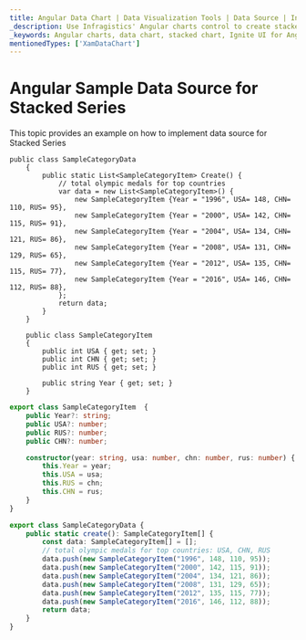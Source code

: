 ```yaml
---
title: Angular Data Chart | Data Visualization Tools | Data Source | Infragistics
_description: Use Infragistics' Angular charts control to create stacked charts such as stacked bar, stacked area and more. Learn about our Ignite UI for Angular graph types!
_keywords: Angular charts, data chart, stacked chart, Ignite UI for Angular, Infragistics, data source
mentionedTypes: ['XamDataChart']
---
```


# Angular Sample Data Source for Stacked Series

This topic provides an example on how to implement data source for Stacked Series

    public class SampleCategoryData
        {
            public static List<SampleCategoryItem> Create() {
                // total olympic medals for top countries
                var data = new List<SampleCategoryItem>() {
                    new SampleCategoryItem {Year = "1996", USA= 148, CHN= 110, RUS= 95},
                    new SampleCategoryItem {Year = "2000", USA= 142, CHN= 115, RUS= 91},
                    new SampleCategoryItem {Year = "2004", USA= 134, CHN= 121, RUS= 86},
                    new SampleCategoryItem {Year = "2008", USA= 131, CHN= 129, RUS= 65},
                    new SampleCategoryItem {Year = "2012", USA= 135, CHN= 115, RUS= 77},
                    new SampleCategoryItem {Year = "2016", USA= 146, CHN= 112, RUS= 88},
                };
                return data;
            }
        }

        public class SampleCategoryItem
        {
            public int USA { get; set; }
            public int CHN { get; set; }
            public int RUS { get; set; }

            public string Year { get; set; }
        }

```ts
export class SampleCategoryItem  {
    public Year?: string;
    public USA?: number;
    public RUS?: number;
    public CHN?: number;

    constructor(year: string, usa: number, chn: number, rus: number) {
        this.Year = year;
        this.USA = usa;
        this.RUS = chn;
        this.CHN = rus;
    }
}

export class SampleCategoryData {
    public static create(): SampleCategoryItem[] {
        const data: SampleCategoryItem[] = [];
        // total olympic medals for top countries: USA, CHN, RUS
        data.push(new SampleCategoryItem("1996", 148, 110, 95));
        data.push(new SampleCategoryItem("2000", 142, 115, 91));
        data.push(new SampleCategoryItem("2004", 134, 121, 86));
        data.push(new SampleCategoryItem("2008", 131, 129, 65));
        data.push(new SampleCategoryItem("2012", 135, 115, 77));
        data.push(new SampleCategoryItem("2016", 146, 112, 88));
        return data;
    }
}
```
